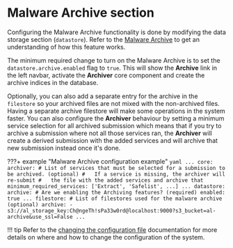 # Malware Archive section

Configuring the Malware Archive functionality is done by modifying the data storage section (`datastore`). Refer to the [Malware Archive](../../overview/architecture.md/#keeping-files-forever-malware-archive) to get an understanding of how this feature works.

The minimum required change to turn on the Malware Archive is to set the `datastore.archive.enabled` flag to `true`. This will show the **Archive** link in the left navbar, activate the **Archiver** core component and create the archive indices in the database.

Optionally, you can also add a separate entry for the archive in the `filestore` so your archived files are not mixed with the non-archived files. Having a separate archive filestore will make some operations in the system faster. You can also configure the **Archiver** behaviour by setting a minimum service selection for all archived submission which means that if you try to archive a submission where not all those services ran, the **Archiver** will create a derived submission with the added services and will archive that new submission instead once it's done.

???+ example "Malware Archive configuration example"
    ```yaml
    ...
    core:
      archiver:
        # List of services that must be selected for a submission to be archived. (optional)
        #   If a service is missing, the archiver will re-submit
        #   the file with the added services and archive that
        minimum_required_services: ['Extract', 'Safelist', ...]
    ...
    datastore:
      archive:
        # Are we enabling the Archiving features? (required)
        enabled: true
    ...
    filestore:
      # List of filestores used for the malware archive (optional)
      archive:
      - s3://al_storage_key:Ch@ngeTh!sPa33w0rd@localhost:9000?s3_bucket=al-archive&use_ssl=False
    ...
    ```

!!! tip
    Refer to the [changing the configuration file](../config_file/#changing-the-configuration-file) documentation for more details on where and how to change the configuration of the system.

